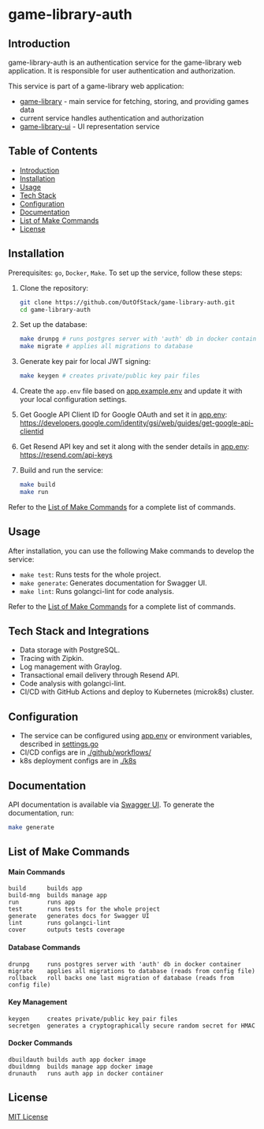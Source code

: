 # game-library-auth

## Introduction

game-library-auth is an authentication service for the game-library web application. It is responsible for user authentication and authorization.

This service is part of a game-library web application:
- [game-library](https://github.com/OutOfStack/game-library) - main service for fetching, storing, and providing games data
- current service handles authentication and authorization
- [game-library-ui](https://github.com/OutOfStack/game-library-ui) - UI representation service


## Table of Contents

- [Introduction](#introduction)
- [Installation](#installation)
- [Usage](#usage)
- [Tech Stack](#tech-stack)
- [Configuration](#configuration)
- [Documentation](#documentation)
- [List of Make Commands](#list-of-make-commands)
- [License](#license)

## Installation

Prerequisites: `go`, `Docker`, `Make`. To set up the service, follow these steps:

1. Clone the repository:
   ```bash
   git clone https://github.com/OutOfStack/game-library-auth.git
   cd game-library-auth
   ```

2. Set up the database:
   ```bash
   make drunpg # runs postgres server with 'auth' db in docker container
   make migrate # applies all migrations to database
   ```

3. Generate key pair for local JWT signing:
   ```bash
   make keygen # creates private/public key pair files
   ```

4. Create the `app.env` file based on [app.example.env](./app.example.env) and update it with your local configuration settings.

5. Get Google API Client ID for Google OAuth and set it in [app.env](./app.env):
   https://developers.google.com/identity/gsi/web/guides/get-google-api-clientid

6. Get Resend API key and set it along with the sender details in [app.env](./app.env):
    https://resend.com/api-keys

7. Build and run the service:
   ```bash
   make build
   make run
   ```

Refer to the [List of Make Commands](#list-of-make-commands) for a complete list of commands.

## Usage

After installation, you can use the following Make commands to develop the service:

- `make test`: Runs tests for the whole project.
- `make generate`: Generates documentation for Swagger UI.
- `make lint`: Runs golangci-lint for code analysis.

Refer to the [List of Make Commands](#list-of-make-commands) for a complete list of commands.

## Tech Stack and Integrations

- Data storage with PostgreSQL.
- Tracing with Zipkin.
- Log management with Graylog.
- Transactional email delivery through Resend API.
- Code analysis with golangci-lint.
- CI/CD with GitHub Actions and deploy to Kubernetes (microk8s) cluster.

## Configuration

- The service can be configured using [app.env](./app.env) or environment variables, described in [settings.go](./internal/appconf/settings.go)
- CI/CD configs are in [./github/workflows/](./.github/workflows/)
- k8s deployment configs are in [./k8s](./.k8s/)

## Documentation

API documentation is available via [Swagger UI](http://localhost:8001/swagger/index.html). To generate the documentation, run:
```bash
make generate
```

## List of Make Commands

#### Main Commands
    build      builds app
    build-mng  builds manage app
    run        runs app
    test       runs tests for the whole project
    generate   generates docs for Swagger UI
    lint       runs golangci-lint
    cover      outputs tests coverage

#### Database Commands
    drunpg     runs postgres server with 'auth' db in docker container
    migrate    applies all migrations to database (reads from config file)
    rollback   roll backs one last migration of database (reads from config file)

#### Key Management
    keygen     creates private/public key pair files
    secretgen  generates a cryptographically secure random secret for HMAC

#### Docker Commands
    dbuildauth builds auth app docker image
    dbuildmng  builds manage app docker image
    drunauth   runs auth app in docker container

## License

[MIT License](./LICENSE.md)
